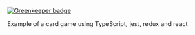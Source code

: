 
[![Greenkeeper badge](https://badges.greenkeeper.io/jagreehal/typescript-react-redux-jest-card-game.svg)](https://greenkeeper.io/)

Example of a card game using TypeScript, jest, redux and react
